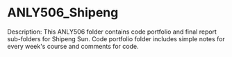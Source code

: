 # ANLY506_Shipeng
Description: This ANLY506 folder contains code portfolio and final report sub-folders for Shipeng Sun. Code portfolio folder includes simple notes for every week's course and comments for code.
